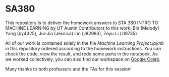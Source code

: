 # SA380
This repository is to deliver the homework answers to STA 380 INTRO TO MACHINE LEARNING by UT Austin
Contributors to this work: Bin (Melody) Yang (by4325), Jui-Jia (Jessica) Lin (jl82983), Zeyu Li (zl9735)

All of our work is contained solely in the file _Machine Learning Project.ipynb_ in this repository ordered according to the homework instructions. You can check the code, view the result, and redo some parts in the notebook. As we worked collectively, you can also find our workspace on [Google Colab](https://colab.research.google.com/drive/1BFzKaIWkVamgyr0q7TVdNjFUcTSVz_ne?usp=sharing). 

Many thanks to both professors and the TAs for this session!
